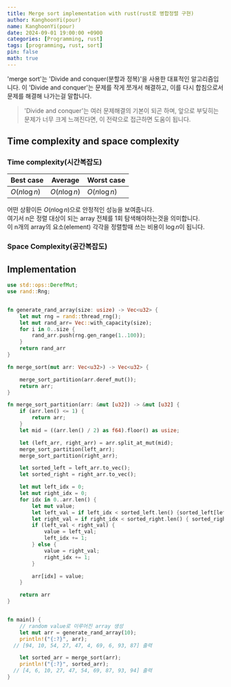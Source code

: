 ```yaml
---
title: Merge sort implementation with rust(rust로 병합정렬 구현)
author: KanghoonYi(pour)
name: KanghoonYi(pour)
date: 2024-09-01 19:00:00 +0900
categories: [Programming, rust]
tags: [programming, rust, sort]
pin: false
math: true
---
```

'merge sort'는 'Divide and conquer(분할과 정복)'을 사용한 대표적인 알고리즘입니다.
이 'Divide and conquer'는 문제를 작게 쪼개서 해결하고, 이를 다시 합침으로서 문제를 해결해 나가는걸 말합니다.
> 'Divide and conquer'는 여러 문제해결의 기본이 되곤 하며, 앞으로 부딪히는 문제가 너무 크게 느껴진다면, 이 전략으로 접근하면 도움이 됩니다.

## Time complexity and space complexity

### Time complexity(시간복잡도)
| Best case | Average  | Worst case |
|-----------|----------|------------|
| $O(n\log{n})$  | $O(n\log{n})$ | $O(n\log{n})$   |

어떤 상황이든 $O(n\log{n})$으로 안정적인 성능을 보여줍니다.  
여기서 n은 정렬 대상이 되는 array 전체를 1회 탐색해야하는것을 의미합니다.  
이 n개의 array의 요소(element) 각각을 정렬할때 쓰는 비용이 $\log{n}$이 됩니다.

### Space Complexity(공간복잡도)


## Implementation
```rust
use std::ops::DerefMut;
use rand::Rng;


fn generate_rand_array(size: usize) -> Vec<u32> {
    let mut rng = rand::thread_rng();
    let mut rand_arr= Vec::with_capacity(size);
    for i in 0..size {
        rand_arr.push(rng.gen_range(1..100));
    }
    return rand_arr
}

fn merge_sort(mut arr: Vec<u32>) -> Vec<u32> {

    merge_sort_partition(arr.deref_mut());
    return arr;
}

fn merge_sort_partition(arr: &mut [u32]) -> &mut [u32] {
    if (arr.len() <= 1) {
        return arr;
    }
    let mid = ((arr.len() / 2) as f64).floor() as usize;

    let (left_arr, right_arr) = arr.split_at_mut(mid);
    merge_sort_partition(left_arr);
    merge_sort_partition(right_arr);

    let sorted_left = left_arr.to_vec();
    let sorted_right = right_arr.to_vec();

    let mut left_idx = 0;
    let mut right_idx = 0;
    for idx in 0..arr.len() {
        let mut value;
        let left_val = if left_idx < sorted_left.len() {sorted_left[left_idx % sorted_left.len()]} else { u32::MAX };
        let right_val = if right_idx < sorted_right.len() { sorted_right[right_idx % sorted_right.len()] } else { u32::MAX };
        if (left_val < right_val) {
            value = left_val;
            left_idx += 1;
        } else {
            value = right_val;
            right_idx += 1;
        }

        arr[idx] = value;
    }

    return arr
}


fn main() {
    // random value로 이루어진 array 생성
    let mut arr = generate_rand_array(10);
    println!("{:?}", arr);
  // [94, 10, 54, 27, 47, 4, 69, 6, 93, 87] 출력

    let sorted_arr = merge_sort(arr);
    println!("{:?}", sorted_arr);
  // [4, 6, 10, 27, 47, 54, 69, 87, 93, 94] 출력
}
```
